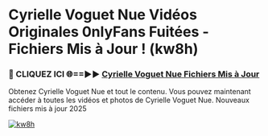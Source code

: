 # Cyrielle Voguet Nue Vidéos Originales 0nlyFans Fuitées - Fichiers Mis à Jour ! (kw8h)

<h3>🔴 CLIQUEZ ICI 🌐==►► <a href="https://tinyurl.com/2pmr4ezf" rel="nofollow">Cyrielle Voguet Nue Fichiers Mis à Jour</a></h3>

Obtenez Cyrielle Voguet Nue et tout le contenu. Vous pouvez maintenant accéder à toutes les vidéos et photos de Cyrielle Voguet Nue. Nouveaux fichiers mis à jour 2025

[![kw8h](https://i.imgur.com/6SNvagu.gif)](https://tinyurl.com/2pmr4ezf)
